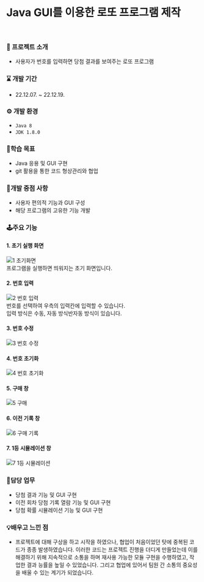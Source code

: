 # Java GUI를 이용한 로또 프로그램 제작
</br>

### 🚀 프로젝트 소개
- 사용자가 번호를 입력하면 당첨 결과를 보여주는 로또 프로그램

### ⌛ 개발 기간
- 22.12.07. ~ 22.12.19.

### ⚙ 개발 환경
- `Java 8`
- `JDK 1.8.0`

### 🎯학습 목표
- Java 응용 및 GUI 구현
- git 활용을 통한 코드 형상관리와 협업

### 🚨개발 중점 사항
- 사용자 편의적 기능과 GUI 구성
- 해당 프로그램의 고유한 기능 개발

### 🕹주요 기능
#### 1. 초기 실행 화면
![1 초기화면](https://user-images.githubusercontent.com/119999798/228702890-acac57d7-2417-4f28-a9a3-f0ac2cc65fbe.png)
</br>
프로그램을 실행하면 띄워지는 초기 화면입니다. 
#### 2. 번호 입력
![2 번호 입력](https://user-images.githubusercontent.com/119999798/228702894-87f0418b-c209-4895-a533-61795dee5195.png)
</br>
번호를 선택하여 우측의 입력칸에 입력할 수 있습니다.
</br>
입력 방식은 수동, 자동 방식반자동 방식이 있습니다. 
#### 3. 번호 수정
![3 번호 수정](https://user-images.githubusercontent.com/119999798/228702896-312410a6-5697-4cae-b7fd-c0bedcf05e50.png)
</br>

#### 4. 번호 초기화
![4 번호 초기화](https://user-images.githubusercontent.com/119999798/228702898-60220e6c-daa5-4d11-b67e-7aaa2ba49dd8.png)
</br>
#### 5. 구매 창
![5 구매](https://user-images.githubusercontent.com/119999798/228702901-8c5cb686-300f-49f8-89d9-248881db64a4.png)
</br>
#### 6. 이전 기록 창
![6 구매 기록](https://user-images.githubusercontent.com/119999798/228702903-4654bd38-7422-489f-a063-eb8d2b3eb2b1.png)
</br>
#### 7. 1등 시뮬레이션 창
![7 1등 시뮬레이션](https://user-images.githubusercontent.com/119999798/228702904-b8b8183c-e958-4062-a19b-ffec7970f3e5.png)
</br>

### 💼담당 업무
- 당첨 결과 기능 및 GUI 구현
- 이전 회차 당첨 기록 열람 기능 및 GUI 구현
- 당첨 확률 시뮬레이션 기능 및 GUI 구현

### 💡배우고 느낀 점
- 프로젝트에 대해 구상을 하고 시작을 하였으나, 협업이 처음이었던 탓에 중복된 코드가 종종 발생하였습니다. 이러한 코드는 프로젝트 진행을 더디게 만들었는데 이를 해결하기 위해 지속적으로 소통을 하며 재사용 가능한 모듈 구현을 수행하였고, 작업한 결과 능률을 높일 수 있었습니다. 그리고 협업에 있어서 팀원 간 소통의 중요성을 배울 수 있는 계기가 되었습니다.
